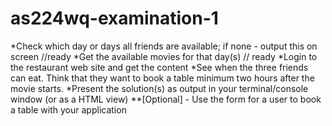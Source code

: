 # as224wq-examination-1

*Check which day or days all friends are available; if none - output this on screen  //ready
*Get the available movies for that day(s) // ready
*Login to the restaurant web site and get the content
*See when the three friends can eat. Think that they want to book a table minimum two hours after the movie starts.
*Present the solution(s) as output in your terminal/console window (or as a HTML view)
**[Optional] - Use the form for a user to book a table with your application
